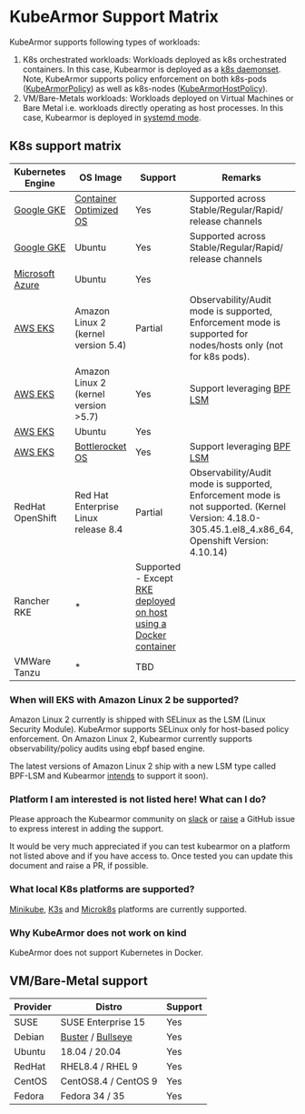 # KubeArmor Support Matrix

KubeArmor supports following types of workloads:
1. K8s orchestrated workloads: Workloads deployed as k8s orchestrated containers. In this case, Kubearmor is deployed as a [k8s daemonset](https://kubernetes.io/docs/concepts/workloads/controllers/daemonset/). Note, KubeArmor supports policy enforcement on both k8s-pods ([KubeArmorPolicy](https://github.com/kubearmor/KubeArmor/blob/main/getting-started/security_policy_specification.md)) as well as k8s-nodes ([KubeArmorHostPolicy](https://github.com/kubearmor/KubeArmor/blob/main/getting-started/host_security_policy_specification.md)).
2. VM/Bare-Metals workloads: Workloads deployed on Virtual Machines or Bare Metal i.e. workloads directly operating as host processes. In this case, Kubearmor is deployed in [systemd mode](kubearmor_vm.md).

## K8s support matrix
| Kubernetes Engine | OS Image | Support | Remarks |
|-------------------|-----------|-----------|---------|
| [Google GKE](https://cloud.google.com/kubernetes-engine) | [Container Optimized OS](https://cloud.google.com/container-optimized-os/docs/concepts/features-and-benefits) | Yes | Supported across Stable/Regular/Rapid/ release channels |
| [Google GKE](https://cloud.google.com/kubernetes-engine) | Ubuntu | Yes | Supported across Stable/Regular/Rapid/ release channels |
| [Microsoft Azure](https://azure.microsoft.com/) | Ubuntu | Yes |
| [AWS EKS](https://aws.amazon.com/eks/) | Amazon Linux 2 (kernel version 5.4) | Partial | Observability/Audit mode is supported, Enforcement mode is supported for nodes/hosts only (not for k8s pods). |
| [AWS EKS](https://aws.amazon.com/eks/) | Amazon Linux 2 (kernel version >5.7) | Yes | Support leveraging [BPF LSM](https://github.com/kubearmor/KubeArmor/issues/484) |
| [AWS EKS](https://aws.amazon.com/eks/) | Ubuntu | Yes |
| [AWS EKS](https://aws.amazon.com/eks/) | [Bottlerocket OS](https://github.com/bottlerocket-os/bottlerocket#bottlerocket-os) | Yes | Support leveraging [BPF LSM](https://github.com/kubearmor/KubeArmor/issues/484)
| RedHat OpenShift | Red Hat Enterprise Linux release 8.4 | Partial | Observability/Audit mode is supported, Enforcement mode is not supported. (Kernel Version: 4.18.0-305.45.1.el8_4.x86_64, Openshift Version: 4.10.14)
| Rancher RKE | * | Supported - Except [RKE deployed on host using a Docker container](https://rancher.com/docs/rancher/v2.5/en/installation/other-installation-methods/single-node-docker/) |
| VMWare Tanzu | * | TBD |

### When will EKS with Amazon Linux 2 be supported?

Amazon Linux 2 currently is shipped with SELinux as the LSM (Linux Security Module). KubeArmor supports SELinux only for host-based policy enforcement. On Amazon Linux 2, Kubearmor currently supports observability/policy audits using ebpf based engine.

The latest versions of Amazon Linux 2 ship with a new LSM type called BPF-LSM and Kubearmor [intends](https://github.com/kubearmor/KubeArmor/issues/484) to support it soon).

### Platform I am interested is not listed here! What can I do?

Please approach the Kubearmor community on [slack](https://github.com/kubearmor/kubearmor#slack) or [raise](https://github.com/kubearmor/KubeArmor/issues/new/choose) a GitHub issue to express interest in adding the support.

It would be very much appreciated if you can test kubearmor on a platform not listed above and if you have access to. Once tested you can update this document and raise a PR, if possible.

### What local K8s platforms are supported?

[Minikube](../contribution/minikube), [K3s](../deployments/k3s) and [Microk8s](../contribution/microk8s) platforms are currently supported.

### Why KubeArmor does not work on kind

KubeArmor does not support Kubernetes in Docker.

## VM/Bare-Metal support

| Provider | Distro | Support |
|----------|--------|---------|
| SUSE | SUSE Enterprise 15 | Yes |
| Debian | [Buster](https://www.debian.org/releases/buster/) / [Bullseye](https://www.debian.org/releases/bullseye/) | Yes |
| Ubuntu | 18.04 / 20.04 | Yes |
| RedHat | RHEL8.4 / RHEL 9 | Yes |
| CentOS | CentOS8.4 / CentOS 9 | Yes |
| Fedora | Fedora 34 / 35 | Yes |
